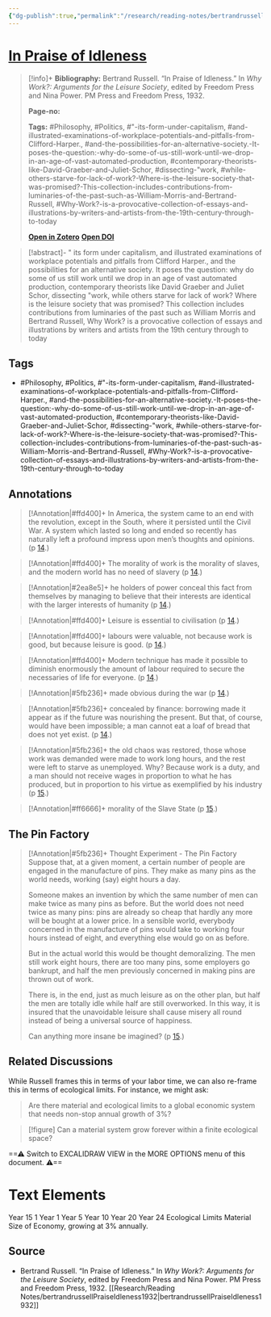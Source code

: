 ```yaml
---
{"dg-publish":true,"permalink":"/research/reading-notes/bertrandrussell-praise-idleness1932/","title":"In Praise of Idleness","tags":["literature-note","Philosophy","Politics","gardenEntry","gardenEntry","gardenEntry","gardenEntry","gardenEntry","gardenEntry","gardenEntry","gardenEntry","gardenEntry","gardenEntry","gardenEntry","gardenEntry"]}
---
```



# [In Praise of Idleness](zotero://select/library/items/7GPCQQ8S)

> [!info]+
>**Bibliography:** Bertrand Russell. “In Praise of Idleness.” In _Why Work?: Arguments for the Leisure Society_, edited by Freedom Press and Nina Power. PM Press and Freedom Press, 1932.
>
>**Page-no:** 
>
>**Tags:** #Philosophy, #Politics, #"-its-form-under-capitalism, #and-illustrated-examinations-of-workplace-potentials-and-pitfalls-from-Clifford-Harper., #and-the-possibilities-for-an-alternative-society.-It-poses-the-question:-why-do-some-of-us-still-work-until-we-drop-in-an-age-of-vast-automated-production, #contemporary-theorists-like-David-Graeber-and-Juliet-Schor, #dissecting-"work, #while-others-starve-for-lack-of-work?-Where-is-the-leisure-society-that-was-promised?-This-collection-includes-contributions-from-luminaries-of-the-past-such-as-William-Morris-and-Bertrand-Russell, #Why-Work?-is-a-provocative-collection-of-essays-and-illustrations-by-writers-and-artists-from-the-19th-century-through-to-today
>
>
>
>[**Open in Zotero**](zotero://select/library/items/7GPCQQ8S)
>[**Open DOI**](https://doi.org/)

> [!abstract]-
> " its form under capitalism, and illustrated examinations of workplace potentials and pitfalls from Clifford Harper., and the possibilities for an alternative society. It poses the question: why do some of us still work until we drop in an age of vast automated production, contemporary theorists like David Graeber and Juliet Schor, dissecting "work, while others starve for lack of work? Where is the leisure society that was promised? This collection includes contributions from luminaries of the past such as William Morris and Bertrand Russell, Why Work? is a provocative collection of essays and illustrations by writers and artists from the 19th century through to today
 
## Tags
-  #Philosophy, #Politics, #"-its-form-under-capitalism, #and-illustrated-examinations-of-workplace-potentials-and-pitfalls-from-Clifford-Harper., #and-the-possibilities-for-an-alternative-society.-It-poses-the-question:-why-do-some-of-us-still-work-until-we-drop-in-an-age-of-vast-automated-production, #contemporary-theorists-like-David-Graeber-and-Juliet-Schor, #dissecting-"work, #while-others-starve-for-lack-of-work?-Where-is-the-leisure-society-that-was-promised?-This-collection-includes-contributions-from-luminaries-of-the-past-such-as-William-Morris-and-Bertrand-Russell, #Why-Work?-is-a-provocative-collection-of-essays-and-illustrations-by-writers-and-artists-from-the-19th-century-through-to-today 

## Annotations


>[!Annotation|#ffd400]+ 
>In America, the system came to an end with the revolution, except in the South, where it persisted until the Civil War. A system which lasted so long and ended so recently has naturally left a profound impress upon men’s thoughts and opinions. (p [14](zotero://open-pdf/library/items/35P8UAX5?page=14&annotation=WS8HWRUX).)

>[!Annotation|#ffd400]+ 
>The morality of work is the morality of slaves, and the modern world has no need of slavery (p [14](zotero://open-pdf/library/items/35P8UAX5?page=14&annotation=95KBQAWN).)

>[!Annotation|#2ea8e5]+ 
>he holders of power conceal this fact from themselves by managing to believe that their interests are identical with the larger interests of humanity (p [14](zotero://open-pdf/library/items/35P8UAX5?page=14&annotation=EWRVFLZB).)

>[!Annotation|#ffd400]+ 
>Leisure is essential to civilisation (p [14](zotero://open-pdf/library/items/35P8UAX5?page=14&annotation=5J5ZEQ4N).)

>[!Annotation|#ffd400]+ 
>labours were valuable, not because work is good, but because leisure is good. (p [14](zotero://open-pdf/library/items/35P8UAX5?page=14&annotation=UE8QFUIA).)

>[!Annotation|#ffd400]+ 
>Modern technique has made it possible to diminish enormously the amount of labour required to secure the necessaries of life for everyone. (p [14](zotero://open-pdf/library/items/35P8UAX5?page=14&annotation=ZS6XGNB8).)

>[!Annotation|#5fb236]+ 
>made obvious during the war (p [14](zotero://open-pdf/library/items/35P8UAX5?page=14&annotation=8NFEL4CG).)

>[!Annotation|#5fb236]+ 
>concealed by finance: borrowing made it appear as if the future was nourishing the present. But that, of course, would have been impossible; a man cannot eat a loaf of bread that does not yet exist. (p [14](zotero://open-pdf/library/items/35P8UAX5?page=14&annotation=BZ6Q5WMW).)

>[!Annotation|#5fb236]+ 
>the old chaos was restored, those whose work was demanded were made to work long hours, and the rest were left to starve as unemployed. Why? Because work is a duty, and a man should not receive wages in proportion to what he has produced, but in proportion to his virtue as exemplified by his industry (p [15](zotero://open-pdf/library/items/35P8UAX5?page=15&annotation=V5Q2NX25).)

>[!Annotation|#ff6666]+ 
>morality of the Slave State (p [15](zotero://open-pdf/library/items/35P8UAX5?page=15&annotation=FQ5U9GBQ).)


<div class="transclusion internal-embed is-loaded"><div class="markdown-embed">





## The Pin Factory

> [!Annotation|#5fb236]+ Thought Experiment - The Pin Factory
> Suppose that, at a given moment, a certain number of people are engaged in the manufacture of pins. They make as many pins as the world needs, working (say) eight hours a day.
> 
> Someone makes an invention by which the same number of men can make twice as many pins as before. But the world does not need twice as many pins: pins are already so cheap that hardly any more will be bought at a lower price. In a sensible world, everybody concerned in the manufacture of pins would take to working four hours instead of eight, and everything else would go on as before.
> 
> But in the actual world this would be thought demoralizing. The men still work eight hours, there are too many pins, some employers go bankrupt, and half the men previously concerned in making pins are thrown out of work.
> 
> There is, in the end, just as much leisure as on the other plan, but half the men are totally idle while half are still overworked. In this way, it is insured that the unavoidable leisure shall cause misery all round instead of being a universal source of happiness.
> 
> Can anything more insane be imagined? (p [15](zotero://open-pdf/library/items/35P8UAX5?page=15&annotation=BUEBAT2G).)

## Related Discussions

While Russell frames this in terms of your labor time, we can also re-frame this in terms of ecological limits. For instance, we might ask:

> Are there material and ecological limits to a global economic system that needs non-stop annual growth of 3%?

> [!figure] Can a material system grow forever within a finite ecological space?
> 
<div class="transclusion internal-embed is-loaded"><div class="markdown-embed">




==⚠  Switch to EXCALIDRAW VIEW in the MORE OPTIONS menu of this document. ⚠==


# Text Elements
Year 15 
1 
Year 1 
Year 5 
Year 10 
Year 20 
Year 24 
Ecological Limits 
Material Size of Economy,
growing at 3% annually. 


</div></div>


## Source

- Bertrand Russell. “In Praise of Idleness.” In *Why Work?: Arguments for the Leisure Society*, edited by Freedom Press and Nina Power. PM Press and Freedom Press, 1932. [[Research/Reading Notes/bertrandrussellPraiseIdleness1932\|bertrandrussellPraiseIdleness1932]]


</div></div>


